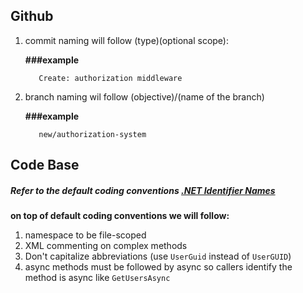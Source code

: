 ## Github

1. commit naming will follow
    (type)(optional scope): <description>
    
    **###example**

          Create: authorization middleware

2. branch naming wil follow
    (objective)/(name of the branch)
    
    **###example**

          new/authorization-system

## Code Base
##### Refer to the default coding conventions <a href="https://learn.microsoft.com/en-us/dotnet/csharp/fundamentals/coding-style/identifier-names#naming-conventions">.NET Identifier Names</a>
**on top of default coding conventions we will follow:**

1. namespace to be file-scoped
2. XML commenting on complex methods
3. Don't capitalize abbreviations (use `UserGuid` instead of `UserGUID`)
4. async methods must be followed by async so callers identify the method is async like `GetUsersAsync`
